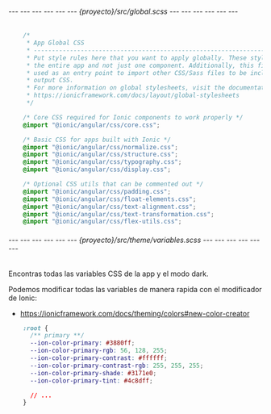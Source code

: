 
###### --- --- --- --- --- --- {proyecto}/src/global.scss --- --- --- --- --- --- ######

<!-- Aqui se definen todos los estilos globales para todos los elementos de la aplicacion. -->

```css
	/*
	 * App Global CSS
	 * ----------------------------------------------------------------------------
	 * Put style rules here that you want to apply globally. These styles are for
	 * the entire app and not just one component. Additionally, this file can be
	 * used as an entry point to import other CSS/Sass files to be included in the
	 * output CSS.
	 * For more information on global stylesheets, visit the documentation:
	 * https://ionicframework.com/docs/layout/global-stylesheets
	 */

	/* Core CSS required for Ionic components to work properly */
	@import "@ionic/angular/css/core.css";

	/* Basic CSS for apps built with Ionic */
	@import "@ionic/angular/css/normalize.css";
	@import "@ionic/angular/css/structure.css";
	@import "@ionic/angular/css/typography.css";
	@import "@ionic/angular/css/display.css";

	/* Optional CSS utils that can be commented out */
	@import "@ionic/angular/css/padding.css";
	@import "@ionic/angular/css/float-elements.css";
	@import "@ionic/angular/css/text-alignment.css";
	@import "@ionic/angular/css/text-transformation.css";
	@import "@ionic/angular/css/flex-utils.css";
```

###### --- --- --- --- --- --- {proyecto}/src/theme/variables.scss --- --- --- --- --- --- ######

Encontras todas las variables CSS de la app y el modo dark.

Podemos modificar todas las variables de manera rapida con el modificador de Ionic: 
-	https://ionicframework.com/docs/theming/colors#new-color-creator

```css
	:root {
	  /** primary **/
	  --ion-color-primary: #3880ff;
	  --ion-color-primary-rgb: 56, 128, 255;
	  --ion-color-primary-contrast: #ffffff;
	  --ion-color-primary-contrast-rgb: 255, 255, 255;
	  --ion-color-primary-shade: #3171e0;
	  --ion-color-primary-tint: #4c8dff;

	  // ...
	}
```